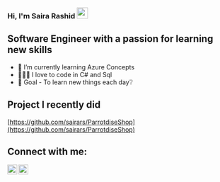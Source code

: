 ### Hi, I'm Saira Rashid <img src="https://media.giphy.com/media/hvRJCLFzcasrR4ia7z/giphy.gif" width="25px">

## Software Engineer with a passion for learning new skills 
- 🌱 I’m currently learning Azure Concepts
- 👩🏻‍💻 I love to code in C# and Sql
- 🥅 Goal - To learn new things each day❔

<!-- ❔❔❔❔ means username in below README.md -->
<!-- Also feel free to update second URL to any URL -->
<!-- ![Saira GitHub stats](https://github-readme-stats.vercel.app/api?username=sairars&hide=contribs,prs,stars,issues) -->

## Project I recently did
[https://github.com/sairars/ParrotdiseShop](https://github.com/sairars/ParrotdiseShop)

## Connect with me:
[<img align="left" alt="codeSTACKr | LinkedIn" width="22px" src="https://cdn.jsdelivr.net/npm/simple-icons@v3/icons/linkedin.svg" />][linkedin]
[<img align="left" alt="codeSTACKr | Gmail" width="22px" src="https://cdn.jsdelivr.net/npm/simple-icons@v3/icons/gmail.svg" />][gmail]


<!-- This section you create this variables that are used above -->
[linkedin]: https://www.linkedin.com/in/saira-rashid1216/
[gmail]: mailto:saira.rashid1216@gmail.com
